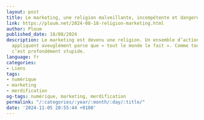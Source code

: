 ```yaml
---
layout: post
title: Le marketing, une religion malveillante, incompétente et dangereuse
link: https://ploum.net/2024-08-18-religion-marketing.html
author: Ploum
published_date: 18/08/2024
description: Le marketing est devenu une religion. Un ensemble d’actions que les pratiquants
  appliquent aveuglément parce que « tout le monde le fait ». Comme toute religion,
  c’est profondément stupide.
language: fr
categories:
- Liens
tags:
- numérique
- marketing
- merdification
og-tags: numérique, marketing, merdification
permalink: "/:categories/:year/:month/:day/:title/"
date: '2024-11-05 20:55:44 +0100'
---
```

